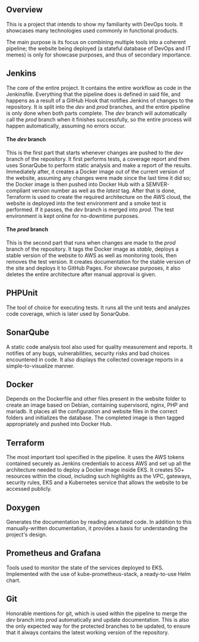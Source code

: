 ## Overview

This is a project that intends to show my familiarity with DevOps tools. It showcases many technologies used commonly in functional products.

The main purpose is its focus on combining multiple tools into a coherent pipeline; the website being deployed (a stateful database of DevOps and IT memes) is only for showcase purposes, and thus of secondary importance.

## Jenkins

The core of the entire project. It contains the entire workflow as code in the Jenkinsfile. Everything that the pipeline does is defined in said file, and happens as a result of a GitHub Hook that notifies Jenkins of changes to the repository. It is split into the *dev* and *prod* branches, and the entire pipeline is only done when both parts complete. The *dev* branch will automatically call the *prod* branch when it finishes successfully, so the entire process will happen automatically, assuming no errors occur.

#### The *dev* branch

This is the first part that starts whenever changes are pushed to the *dev* branch of the repository. It first performs tests, a coverage report and then uses SonarQube to perform static analysis and make a report of the results. Immediately after, it creates a Docker image out of the current version of the website, assuming any changes were made since the last time it did so; the Docker image is then pushed into Docker Hub with a SEMVER-compliant version number as well as the *latest* tag.
After that is done, Terraform is used to create the required architecture on the AWS cloud, the website is deployed into the test environment and a smoke test is performed. If it passes, the *dev* branch is merged into *prod*. The test environment is kept online for no-downtime purposes.

#### The *prod* branch

This is the second part that runs when changes are made to the *prod* branch of the repository. It tags the Docker image as *stable*, deploys a stable version of the website to AWS as well as monitoring tools, then removes the test version. It creates documentation for the stable version of the site and deploys it to GitHub Pages. For showcase purposes, it also deletes the entire architecture after manual approval is given.

## PHPUnit

The tool of choice for executing tests. It runs all the unit tests and analyzes code coverage, which is later used by SonarQube.

## SonarQube

A static code analysis tool also used for quality measurement and reports. It notifies of any bugs, vulnerabilities, security risks and bad choices encountered in code. It also displays the collected coverage reports in a simple-to-visualize manner.

## Docker

Depends on the Dockerfile and other files present in the website folder to create an image based on Debian, containing supervisord, nginx, PHP and mariadb. It places all the configuration and website files in the correct folders and initializes the database. The completed image is then tagged appropriately and pushed into Docker Hub.

## Terraform

The most important tool specified in the pipeline. It uses the AWS tokens contained securely as Jenkins credentials to access AWS and set up all the architecture needed to deploy a Docker image inside EKS. It creates 50+ resources within the cloud, including such highlights as the VPC, gateways, security rules, EKS and a Kubernetes service that allows the website to be accessed publicly.

## Doxygen

Generates the documentation by reading annotated code. In addition to this manually-written documentation, it provides a basis for understanding the project's design.

## Prometheus and Grafana

Tools used to monitor the state of the services deployed to EKS. Implemented with the use of kube-prometheus-stack, a ready-to-use Helm chart.

## Git

Honorable mentions for git, which is used within the pipeline to merge the *dev* branch into *prod* automatically and update documentation. This is also the only expected way for the protected branches to be updated, to ensure that it always contains the latest working version of the repository.

